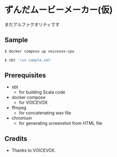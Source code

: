 # ずんだムービーメーカー(仮)

まだアルファクオリティです

## Sample

```sh
$ docker compose up voicevox-cpu
```

```sh
$ sbt 'run sample.xml'
```

## Prerequisites

- sbt
  - for building Scala code
- docker compose
  - for VOICEVOX
- ffmpeg
  - for concatenating wav file
- chromium
  - for generating screenshot from HTML file

## Credits

- Thanks to VOICEVOX.
